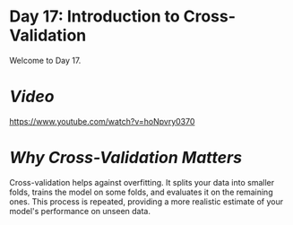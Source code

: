 # **Day 17: Introduction to Cross-Validation**

Welcome to Day 17.

# *Video*

https://www.youtube.com/watch?v=hoNpvry0370  

# *Why Cross-Validation Matters*

Cross-validation helps against overfitting. It splits your data into smaller folds, trains the model on some folds, and evaluates it on the remaining ones. This process is repeated, providing a more realistic estimate of your model's performance on unseen data.

